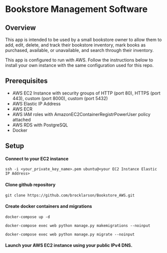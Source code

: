 # Bookstore Management Software

## Overview
This app is intended to be used by a small bookstore owner to allow them to add, edit, delete, and track their bookstore inventory, mark books as purchased, available, or unavailable, and search through their inventory. 

This app is configured to run with AWS. Follow the instructions below to install your own instance with the same configuration used for this repo.

## Prerequisites
* AWS EC2 Instance with security groups of HTTP (port 80), HTTPS (port 443), custom (port 8000), custom (port 5432)
* AWS Elastic IP Address
* AWS ECR
* AWS IAM roles with AmazonEC2ContainerRegistrPowerUser policy attached
* AWS RDS with PostgreSQL
* Docker

## Setup
#### Connect to your EC2 instance
```
ssh -i <your_private_key_name>.pem ubuntu@<your EC2 Instance Elastic IP Address>
```

#### Clone github repository
```
git clone https://github.com/brocklarson/Bookstore_AWS.git
```

#### Create docker containers and migrations
```
docker-compose up -d
```
```
docker-compose exec web python manage.py makemigrations --noinput
```
```
docker-compose exec web python manage.py migrate --noinput
```

#### Launch your AWS EC2 instance using your public IPv4 DNS.
